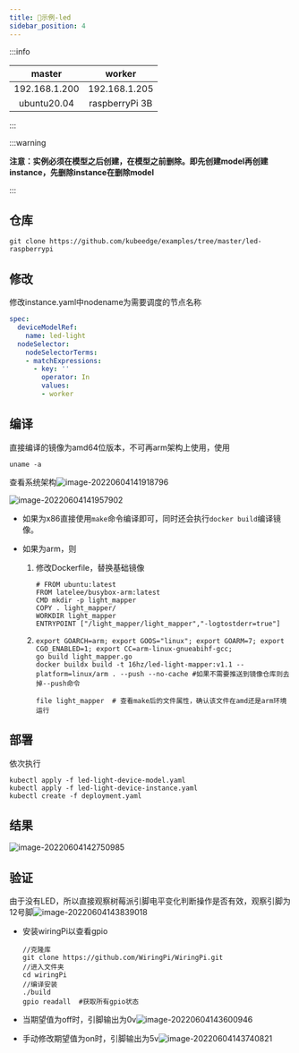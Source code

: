 ```yaml
---
title: 🎂示例-led
sidebar_position: 4
---
```


:::info

|    master     |     worker     |
| :-----------: | :------------: |
| 192.168.1.200 | 192.168.1.205  |
|  ubuntu20.04  | raspberryPi 3B |

:::



:::warning

**注意：实例必须在模型之后创建，在模型之前删除。即先创建model再创建instance，先删除instance在删除model**

:::



## 仓库

~~~shell
git clone https://github.com/kubeedge/examples/tree/master/led-raspberrypi
~~~

## 修改

修改instance.yaml中nodename为需要调度的节点名称

~~~yaml
spec:
  deviceModelRef:
    name: led-light
  nodeSelector:
    nodeSelectorTerms:
    - matchExpressions:
      - key: ''
        operator: In
        values:
        - worker
~~~

## 编译

直接编译的镜像为amd64位版本，不可再arm架构上使用，使用

~~~shell
uname -a
~~~

查看系统架构![image-20220604141918796](/img/2022-5-28-KubeEdge-example-led/image-20220604141918796.png)

![image-20220604141957902](/img/2022-5-28-KubeEdge-example-led/image-20220604141957902.png)

* 如果为x86直接使用`make`命令编译即可，同时还会执行`docker build`编译镜像。

* 如果为arm，则

  1. 修改Dockerfile，替换基础镜像

     ~~~shell
     # FROM ubuntu:latest
     FROM latelee/busybox-arm:latest
     CMD mkdir -p light_mapper
     COPY . light_mapper/
     WORKDIR light_mapper
     ENTRYPOINT ["/light_mapper/light_mapper","-logtostderr=true"]
     ~~~

  2. ~~~shell
     export GOARCH=arm; export GOOS="linux"; export GOARM=7; export CGO_ENABLED=1; export CC=arm-linux-gnueabihf-gcc;
     go build light_mapper.go
     docker buildx build -t 16hz/led-light-mapper:v1.1 --platform=linux/arm . --push --no-cache	#如果不需要推送到镜像仓库则去掉--push命令
     ~~~

     ~~~shell
     file light_mapper	# 查看make后的文件属性，确认该文件在amd还是arm环境运行
     ~~~

## 部署

依次执行

~~~shell
kubectl apply -f led-light-device-model.yaml
kubectl apply -f led-light-device-instance.yaml
kubectl create -f deployment.yaml
~~~

## 结果

![image-20220604142750985](/img/2022-5-28-KubeEdge-example-led/image-20220604142750985.png)

## 验证

由于没有LED，所以直接观察树莓派引脚电平变化判断操作是否有效，观察引脚为12号脚![image-20220604143839018](/img/2022-5-28-KubeEdge-example-led/image-20220604143839018.png)

* 安装wiringPi以查看gpio

  ~~~shell
  //克隆库
  git clone https://github.com/WiringPi/WiringPi.git
  //进入文件夹
  cd wiringPi
  //编译安装
  ./build
  gpio readall	#获取所有gpio状态
  ~~~

* 当期望值为off时，引脚输出为0v![image-20220604143600946](/img/2022-5-28-KubeEdge-example-led/image-20220604143600946.png)

* 手动修改期望值为on时，引脚输出为5v![image-20220604143740821](/img/2022-5-28-KubeEdge-example-led/image-20220604143740821.png)
